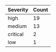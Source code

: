 | Severity | Count |
|----------|-------|
| high | 19 |
| medium | 13 |
| critical | 2 |
| low | 1 |
